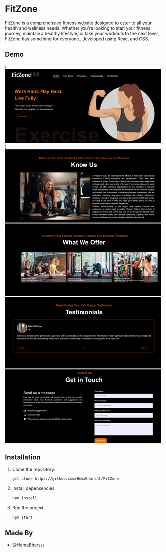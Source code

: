 # FitZone

FitZone is a comprehensive fitness website designed to cater to all your health and wellness needs. Whether you're looking to start your fitness journey, maintain a healthy lifestyle, or take your workouts to the next level, FitZone has something for everyone., developed using React and CSS.

## Demo

(![Hero-section](image.png))
![Know-Us](image-1.png)
![programs](image-2.png)
![Reviews](image-3.png)
![Footer](image-4.png)

## Installation

1. Clone the repository:

   ```bash
   git clone https://github.com/HemaBharsat/FitZone
   ```

2. Install dependencies

   ```bash
   npm install
   ```

3. Run the project

   ```bash
   npm start
   ```

## Made By

- [@HemaBharsat](https://github.com/HemaBharsat)
